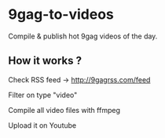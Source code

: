 # 9gag-to-videos

Compile &amp; publish hot 9gag videos of the day.

## How it works ?

Check RSS feed → http://9gagrss.com/feed

Filter on type "video"

Compile all video files with ffmpeg

Upload it on Youtube
